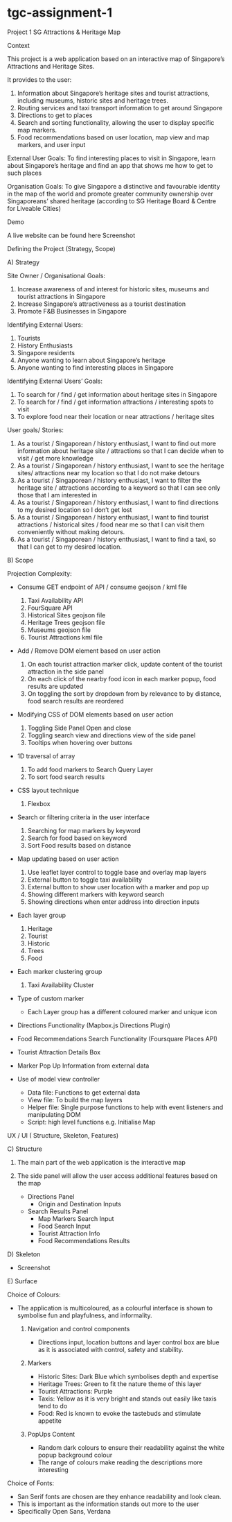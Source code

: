 # tgc-assignment-1

Project 1 SG Attractions & Heritage Map

Context

This project is a web application based on an interactive map of Singapore’s Attractions and Heritage Sites.

It provides to the user:

1. Information about Singapore’s heritage sites and tourist attractions, including museums, historic sites and heritage trees.
2. Routing services and taxi transport information to get around Singapore
3. Directions to get to places
4. Search and sorting functionality, allowing the user to display specific map markers.
5. Food recommendations based on user location, map view and map markers, and user input

External User Goals:
To find interesting places to visit in Singapore, learn about Singapore’s heritage and find an app that shows me how to get to such places

Organisation Goals:
To give Singapore a distinctive and favourable identity in the map of the world and promote greater community ownership over Singaporeans’ shared heritage (according to SG Heritage Board & Centre for Liveable Cities)

Demo

A live website can be found here <LINK>
Screenshot

Defining the Project (Strategy, Scope)

A) Strategy

Site Owner / Organisational Goals:

1. Increase awareness of and interest for historic sites, museums and tourist attractions in Singapore
2. Increase Singapore’s attractiveness as a tourist destination
3. Promote F&B Businesses in Singapore

Identifying External Users:

1. Tourists
2. History Enthusiasts
3. Singapore residents
4. Anyone wanting to learn about Singapore’s heritage
5. Anyone wanting to find interesting places in Singapore

Identifying External Users’ Goals:

1. To search for / find / get information about heritage sites in Singapore
2. To search for / find / get information attractions / interesting spots to visit
3. To explore food near their location or near attractions / heritage sites

User goals/ Stories:

1. As a tourist / Singaporean / history enthusiast, I want to find out more information about heritage site / attractions so that I can decide when to visit / get more knowledge
2. As a tourist / Singaporean / history enthusiast, I want to see the heritage sites/ attractions near my location so that I do not make detours
3. As a tourist / Singaporean / history enthusiast, I want to filter the heritage site / attractions according to a keyword so that I can see only those that I am interested in
4. As a tourist / Singaporean / history enthusiast, I want to find directions to my desired location so I don’t get lost
5. As a tourist / Singaporean / history enthusiast, I want to find tourist attractions / historical sites / food near me so that I can visit them conveniently without making detours.
6. As a tourist / Singaporean / history enthusiast, I want to find a taxi, so that I can get to my desired location.

B) Scope

Projection Complexity:

- Consume GET endpoint of API / consume geojson / kml file

  1. Taxi Availability API
  2. FourSquare API
  3. Historical Sites geojson file
  4. Heritage Trees geojson file
  5. Museums geojson file
  6. Tourist Attractions kml file

- Add / Remove DOM element based on user action

  1. On each tourist attraction marker click, update content of the tourist attraction in the side panel
  2. On each click of the nearby food icon in each marker popup, food results are updated
  3. On toggling the sort by dropdown from by relevance to by distance, food search results are reordered

- Modifying CSS of DOM elements based on user action

  1. Toggling Side Panel Open and close
  2. Toggling search view and directions view of the side panel
  3. Tooltips when hovering over buttons

- 1D traversal of array

  1. To add food markers to Search Query Layer
  2. To sort food search results

- CSS layout technique

  1. Flexbox

- Search or filtering criteria in the user interface

  1. Searching for map markers by keyword
  2. Search for food based on keyword
  3. Sort Food results based on distance

- Map updating based on user action

  1. Use leaflet layer control to toggle base and overlay map layers
  2. External button to toggle taxi availability
  3. External button to show user location with a marker and pop up
  4. Showing different markers with keyword search
  5. Showing directions when enter address into direction inputs

- Each layer group

  1. Heritage
  2. Tourist
  3. Historic
  4. Trees
  5. Food

- Each marker clustering group

  1. Taxi Availability Cluster

- Type of custom marker

  - Each Layer group has a different coloured marker and unique icon

- Directions Functionality (Mapbox.js Directions Plugin)

- Food Recommendations Search Functionality (Foursquare Places API)

- Tourist Attraction Details Box

- Marker Pop Up Information from external data

- Use of model view controller
  - Data file: Functions to get external data
  - View file: To build the map layers
  - Helper file: Single purpose functions to help with event listeners and manipulating DOM
  - Script: high level functions e.g. Initialise Map

UX / UI ( Structure, Skeleton, Features)

C) Structure

1. The main part of the web application is the interactive map

2. The side panel will allow the user access additional features based on the map
   - Directions Panel
     - Origin and Destination Inputs
   - Search Results Panel
     - Map Markers Search Input
     - Food Search Input
     - Tourist Attraction Info
     - Food Recommendations Results

D) Skeleton

- Screenshot

E) Surface

Choice of Colours:

- The application is multicoloured, as a colourful interface is shown to symbolise fun and playfulness, and informality.

  1. Navigation and control components

     - Directions input, location buttons and layer control box are blue as it is associated with control, safety and stability.

  2. Markers

     - Historic Sites: Dark Blue which symbolises depth and expertise
     - Heritage Trees: Green to fit the nature theme of this layer
     - Tourist Attractions: Purple
     - Taxis: Yellow as it is very bright and stands out easily like taxis tend to do
     - Food: Red is known to evoke the tastebuds and stimulate appetite

  3. PopUps Content
     - Random dark colours to ensure their readability against the white popup background colour
     - The range of colours make reading the descriptions more interesting

Choice of Fonts:

- San Serif fonts are chosen are they enhance readability and look clean.
- This is important as the information stands out more to the user
- Specifically Open Sans, Verdana
